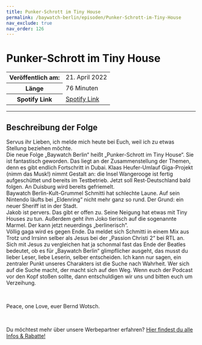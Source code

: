 ```yaml
---
title: Punker-Schrott im Tiny House
permalink: /baywatch-berlin/episoden/Punker-Schrott-im-Tiny-House
nav_exclude: true
nav_order: 126
---
```


# Punker-Schrott im Tiny House
<table class="resp-table dcf-table dcf-table-responsive dcf-table-bordered dcf-table-striped dcf-w-100%">
                    <tbody>
                        <tr>
                            <th scope="row">Veröffentlich am:</th>
                            <td data-label="Veröffentlich am:">21. April 2022</td>
                        </tr>
                        <tr>
                            <th scope="row">Länge </th>
                            <td data-label="Länge ">76 Minuten</td>
                        </tr><tr>
                                <th scope="row">Spotify Link</th>
                                <td data-label="Spotify Link"><a href="https://open.spotify.com/episode/5Ol3A2lKhgXWax9NLNlo8P">Spotify Link</a></td>
                            </tr></tbody>
                </table>

***

## Beschreibung der Folge

<div>
<p>Servus ihr Lieben, ich melde mich heute bei Euch, weil ich zu etwas Stellung beziehen möchte.<br/>Die neue Folge „Baywatch Berlin“ heißt „Punker-Schrott im Tiny House“. Sie ist fantastisch geworden. Das liegt an der Zusammenstellung der Themen, denn es gibt endlich Fortschritt in Dubai. Klaas Heufer-Umlauf Giga-Projekt (nimm das Musk!) nimmt Gestalt an: die Insel Wangerooge ist fertig aufgeschüttet und bereits im Testbetrieb. Jetzt soll Rest-Deutschland bald folgen. An Duisburg wird bereits gefriemelt.<br/>Baywatch Berlin-Kult-Grummel Schmitti hat schlechte Laune. Auf sein Nintendo läufts bei „Eldenring“ nicht mehr ganz so rund. Der Grund: ein neuer Sheriff ist in der Stadt.<br/>Jakob ist pervers. Das gibt er offen zu. Seine Neigung hat etwas mit Tiny Houses zu tun. Außerdem geht ihm Joko tierisch auf die sogenannte Marmel. Der kann jetzt neuerdings „berlinerisch“. <br/>Völlig gaga wird es gegen Ende. Da meldet sich Schmitti in einem Mix aus Trotz und Irrsinn selber als Jesus bei der „Passion Christi 2“ bei RTL an. Sich mit Jesus zu vergleichen hat ja schonmal fast das Ende der Beatles bedeutet, ob es für „Baywatch Berlin“ glimpflicher ausgeht, das musst du lieber Leser, liebe Leserin, selber entscheiden. Ich kann nur sagen, ein zentraler Punkt unseres Charakters ist die Suche nach Wahrheit. Wer sich auf die Suche macht, der macht sich auf den Weg. Wenn euch der Podcast vor den Kopf stoßen sollte, dann entschuldigen wir uns und bitten euch um Verzeihung.</p><br/><p>Peace, one Love, euer Bernd Wotsch.</p><br/><p>Du möchtest mehr über unsere Werbepartner erfahren? <a href="https://linktr.ee/BaywatchBerlin" rel="nofollow">Hier findest du alle Infos &amp; Rabatte!</a></p>  
</div>

